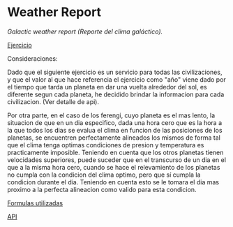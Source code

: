 # Weather Report
*Galactic weather report (Reporte del clima galáctico).*

[Ejercicio](Ejercicio.md)

Consideraciones:

Dado que el siguiente ejercicio es un servicio para todas las civilizaciones, y que el valor al que hace referencia el ejercicio como "año" viene dado por el tiempo que tarda un planeta en dar una vuelta alrededor del sol, es diferente segun cada planeta, he decidido brindar la informacion para cada civilizacion. (Ver detalle de api).

Por otra parte, en el caso de los ferengi, cuyo planeta es el mas lento, la situacion de que en un dia especifico, dada una hora cero que es la hora a la que todos los dias se evalua el clima en funcion de las posiciones de los planetas, se encuentren perfectamente alineados los mismos de forma tal que el clima tenga optimas condiciones de presion y temperatura es practicamente imposible. 
Teniendo en cuenta que los otros planetas tienen velocidades superiores, puede suceder que en el transcurso de un dia en el que a la misma hora cero, cuando se hace el relevamiento de los planetas no cumpla con la condicion del clima optimo, pero que sí cumpla la condicion durante el dia. Teniendo en cuenta esto se le tomara el dia mas proximo a la perfecta alineacion como valido para esta condicion.  

[Formulas utilizadas](Formulas.md)

[API](Api.md)

